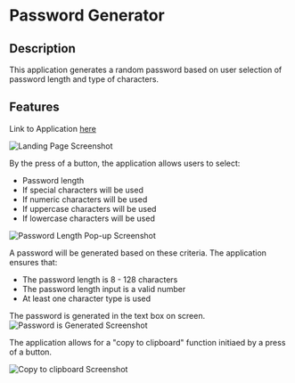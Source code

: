 # Password Generator

## Description
This application generates a random password based on user selection of password length and type of characters.

## Features

Link to Application [here](https://kaykuhl.github.io/homework-3/)

![Landing Page Screenshot](https://kaykuhl.github.io/homework-3/images/readme-index.PNG)

By the press of a button, the application allows users to select:
* Password length
* If special characters will be used
* If numeric characters will be used
* If uppercase characters will be used
* If lowercase characters will be used

![Password Length Pop-up Screenshot](https://kaykuhl.github.io/homework-3/images/readme-popup.PNG)

A password will be generated based on these criteria.  The application ensures that:
* The password length is 8 - 128 characters
* The password length input is a valid number
* At least one character type is used

The password is generated in the text box on screen.  
![Password is Generated Screenshot](https://kaykuhl.github.io/homework-3/images/readme-password.PNG)

The application allows for a "copy to clipboard" function initiaed by a press of a button.

![Copy to clipboard Screenshot](https://kaykuhl.github.io/homework-3/images/readme-copy.PNG)